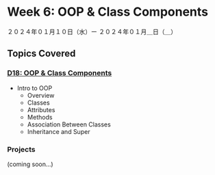 # Week 6: OOP & Class Components

２０２４年０１月１０日（水）ー ２０２４年０１月＿日（＿）

## Topics Covered

### [D18: OOP & Class Components](Lecture-Code/D19-OOP_and_Class_Components/)
- Intro to OOP
    - Overview
    - Classes
    - Attributes
    - Methods
    - Association Between Classes
    - Inheritance and Super

### Projects

(coming soon...)
